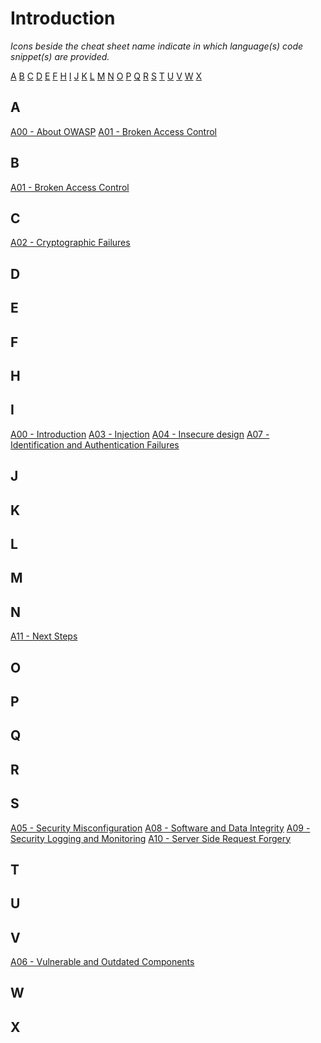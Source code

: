 # Introduction



*Icons beside the cheat sheet name indicate in which language(s) code snippet(s) are provided.*

[A](OWASP%20Top%2010/Top10/Index.md#a) [B](OWASP%20Top%2010/Top10/Index.md#b) [C](OWASP%20Top%2010/Top10/Index.md#c) [D](OWASP%20Top%2010/Top10/Index.md#d) [E](OWASP%20Top%2010/Top10/Index.md#e) [F](OWASP%20Top%2010/Top10/Index.md#f) [H](OWASP%20Top%2010/Top10/Index.md#h) [I](OWASP%20Top%2010/Top10/Index.md#i) [J](OWASP%20Top%2010/Top10/Index.md#j) [K](OWASP%20Top%2010/Top10/Index.md#k) [L](OWASP%20Top%2010/Top10/Index.md#l) [M](OWASP%20Top%2010/Top10/Index.md#m) [N](OWASP%20Top%2010/Top10/Index.md#n) [O](OWASP%20Top%2010/Top10/Index.md#o) [P](OWASP%20Top%2010/Top10/Index.md#p) [Q](OWASP%20Top%2010/Top10/Index.md#q) [R](OWASP%20Top%2010/Top10/Index.md#r) [S](OWASP%20Top%2010/Top10/Index.md#s) [T](OWASP%20Top%2010/Top10/Index.md#t) [U](OWASP%20Top%2010/Top10/Index.md#u) [V](OWASP%20Top%2010/Top10/Index.md#v) [W](OWASP%20Top%2010/Top10/Index.md#w) [X](OWASP%20Top%2010/Top10/Index.md#x) 

## A

[A00 - About OWASP](2021\en\A00-about-owasp.md)
[A01 - Broken Access Control](./2021/en/)

## B

[A01 - Broken Access Control](./2021/en/)

## C

[A02 - Cryptographic Failures](2021\en\A02_2021-Cryptographic_Failures.md)
## D



## E



## F

[]()

## H



## I

[A00 - Introduction](2021\en\A00_2021-Introduction.md)
[A03 - Injection](2021\en\A03_2021-Injection.md)
[A04 - Insecure design](2021\en\A04_2021-Insecure_Design.md)
[A07 - Identification and Authentication Failures](2021\en\A07_2021-Identification_and_Authentication_Failures.md)

## J



## K



## L



## M



## N

[A11 - Next Steps](2021/en/A11_2021-Next_Steps.md)

## O


## P



## Q



## R



## S

[A05 - Security Misconfiguration](2021\en\A05_2021-Security_Misconfiguration.md)
[A08 - Software and Data Integrity](2021\en\A08_2021-Software_and_Data_Integrity_Failures.md)
[A09 - Security Logging and Monitoring](2021\en\A09_2021-Security_Logging_and_Monitoring_Failures.md)
[A10 - Server Side Request Forgery](2021\en\A10_2021-Server-Side_Request_Forgery_(SSRF).md)


## T



## U



## V

[A06 - Vulnerable and Outdated Components](2021\en\A06_2021-Vulnerable_and_Outdated_Components.md)

## W



## X


